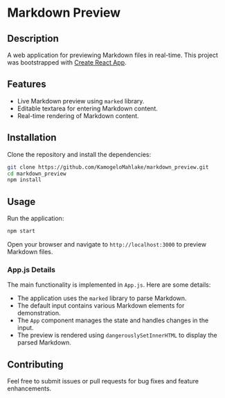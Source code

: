 # Markdown Preview

## Description
A web application for previewing Markdown files in real-time. This project was bootstrapped with [Create React App](https://github.com/facebook/create-react-app).

## Features
- Live Markdown preview using `marked` library.
- Editable textarea for entering Markdown content.
- Real-time rendering of Markdown content.

## Installation
Clone the repository and install the dependencies:
```bash
git clone https://github.com/KamogeloMahlake/markdown_preview.git
cd markdown_preview
npm install
```

## Usage
Run the application:
```bash
npm start
```
Open your browser and navigate to `http://localhost:3000` to preview Markdown files.

### App.js Details
The main functionality is implemented in `App.js`. Here are some details:
- The application uses the `marked` library to parse Markdown.
- The default input contains various Markdown elements for demonstration.
- The `App` component manages the state and handles changes in the input.
- The preview is rendered using `dangerouslySetInnerHTML` to display the parsed Markdown.

## Contributing
Feel free to submit issues or pull requests for bug fixes and feature enhancements.